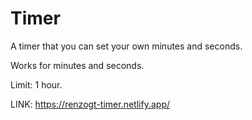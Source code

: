 # Timer
A timer that you can set your own minutes and seconds.

Works for minutes and seconds.

Limit: 1 hour.

LINK: https://renzogt-timer.netlify.app/
